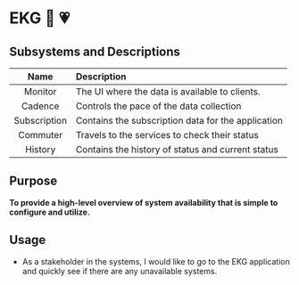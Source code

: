 # EKG 💓 💗

## Subsystems and Descriptions

| Name 			| Description 											|
| :---:			| :--- 													|
| Monitor 		| The UI where the data is available to clients. 		|
| Cadence 		| Controls the pace of the data collection 				|
| Subscription 	| Contains the subscription data for the application 	|
| Commuter 		| Travels to the services to check their status 		|
| History		| Contains the history of status and current status		|


## Purpose

**To provide a high-level overview of system availability that is simple to configure and utilize.**

## Usage

- As a stakeholder in the systems, I would like to go to the EKG application and quickly see if there are any unavailable systems.
